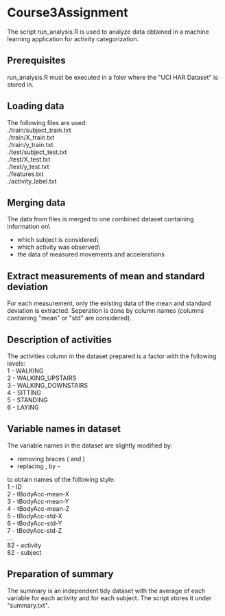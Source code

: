 # Course3Assignment

The script run_analysis.R is used to analyze data obtained in a machine learning application for activity categorization.

## Prerequisites
run_analysis.R must be executed in a foler where the "UCI HAR Dataset" is stored in.

## Loading data
The following files are used:\
./train/subject_train.txt\
./train/X_train.txt\
./train/y_train.txt\
./test/subject_test.txt\
./test/X_test.txt\
./test/y_test.txt\
./features.txt\
./activity_label.txt

## Merging data
The data from files is merged to one combined dataset containing information on\
- which subject is considered\
- which activity was observed\
- the data of measured movements and accelerations

## Extract measurements of mean and standard deviation
For each measurement, only the existing data of the mean and standard deviation is extracted. Seperation is done by column names (columns containing "mean" or "std" are considered).

## Description of activities
The activities column in the dataset prepared is a factor with the following levels:\
1 - WALKING\
2 - WALKING_UPSTAIRS\
3 - WALKING_DOWNSTAIRS\
4 - SITTING\
5 - STANDING\
6 - LAYING

## Variable names in dataset
The variable names in the dataset are slightly modified by:
- removing braces ( and )
- replacing , by -

to obtain names of the following style:\
1 - ID\
2 - tBodyAcc-mean-X\
3 - tBodyAcc-mean-Y\
4 - tBodyAcc-mean-Z\
5 - tBodyAcc-std-X\
6 - tBodyAcc-std-Y\
7 - tBodyAcc-std-Z\
...\
82 - activity\
82 - subject

## Preparation of summary
The summary is an independent tidy dataset with the average of each variable for each activity and for each subject. The script stores it under "summary.txt".
